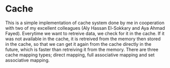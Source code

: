 # Cache
This is a simple implementation of cache system done by me in cooperation with two of my excellent colleagues (Aly Hassan El-Sokkary and Aya Ahmad Fayed). Everytime we want to retreive data, we check for it in the cache. If it was not available in the cache, it is retreived from the memory then stored in the cache, so that we can get it again from the cache directly in the future, which is faster than retreiving it from the memory. There are three cache mapping types; direct mapping, full associative mapping and set associative mapping.

